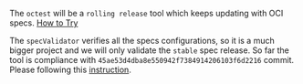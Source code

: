The `octest` will be a `rolling release` tool which keeps updating with OCI specs.
[How to Try](octest/README.md)

The `specValidator` verifies all the specs configurations, so it is a much bigger project
and we will only validate the `stable` spec release.
So far the tool is compliance with `45ae53d4dba8e550942f7384914206103f6d2216` commit.
Please following this [instruction](specValidator/README.md).
